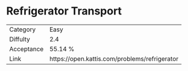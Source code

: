 # Refrigerator Transport

<table>
    <tr>
        <td>Category</td>
        <td>Easy</td>
    </tr>
    <tr>
        <td>Diffulty</td>
        <td>2.4</td>
    </tr>
    <tr>
        <td>Acceptance</td>
        <td>55.14 %</td>
    </tr>
    <tr>
        <td>Link</td>
        <td>https://open.kattis.com/problems/refrigerator</td>
    </tr>
</table>